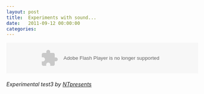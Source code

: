 ```yaml
---
layout: post
title:  Experiments with sound...
date:   2011-09-12 00:00:00
categories: 
---
```


<object height="81" width="70%">
	<param name="movie" value="http://player.soundcloud.com/player.swf?url=http%3A%2F%2Fapi.soundcloud.com%2Ftracks%2F18887191%3Fsecret_token%3Ds-LdzAL&amp;secret_url=true">
	<param name="allowscriptaccess" value="always"> <embed allowscriptaccess="always" height="81" src="http://player.soundcloud.com/player.swf?url=http%3A%2F%2Fapi.soundcloud.com%2Ftracks%2F18887191%3Fsecret_token%3Ds-LdzAL&amp;secret_url=true" type="application/x-shockwave-flash" width="100%">
</object>

<h6>
	<span>Experimental test3 by <a href="http://soundcloud.com/ntpresents">NTpresents</a></span>
</h6>